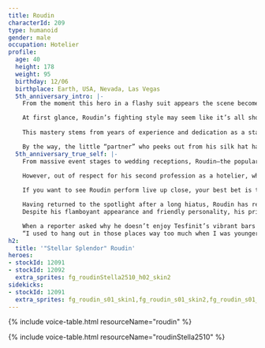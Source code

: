 ```yaml
---
title: Roudin
characterId: 209
type: humanoid
gender: male
occupation: Hotelier
profile:
  age: 40
  height: 178
  weight: 95
  birthday: 12/06
  birthplace: Earth, USA, Nevada, Las Vegas
  5th_anniversary_intro: |-
    From the moment this hero in a flashy suit appears the scene become his stage! Roudin, the magician hero of S&S Heroes, wields a cane and silk top hat—his Parallel Weapons—to perform spectacular, mind-bending magic. Though technically a combat, his battles captivate audiences like an entertainment show, holding their gaze from start to finish.

    At first glance, Roudin’s fighting style may seem like it’s all show. But every magic trick, every gesture, even the direction of his gaze is meticulously calculated to command attention.
    
    This mastery stems from years of experience and dedication as a stage magician since childhood. The gap between his flamboyant behavior and hardworking nature is part of what draws so many fans to him.

    By the way, the little “partner” who peeks out from his silk hat has developed a niche fanbase of their own—and yes, there’s even a secret line of merchandise!
  5th_anniversary_true_self: |-
    From massive event stages to wedding receptions, Roudin—the popular stage magician—cheerfully accepts any performance request that comes his way.
    
    However, out of respect for his second profession as a hotelier, which he’s equally committed to, most of his schedule is fully booked with performances in Tesfinit, the largest entertainment city on Muirauka III, which also serves as his home base.

    If you want to see Roudin perform live up close, your best bet is to join one of the Tesfinit tours offered in partnership with S&S Heroes. These exclusive packages often include stage tickets and even private meet-and-greet sessions with Rudin himself.

    Having returned to the spotlight after a long hiatus, Roudin has reclaimed his place as a fan-favorite magician.
    Despite his flamboyant appearance and friendly personality, his private life is surprisingly disciplined. He reportedly spends nearly all his free time practicing magic, with the occasional street snack being his only indulgence.

    When a reporter asked why he doesn’t enjoy Tesfinit’s vibrant bars or casinos, he replied with a vague smile:
    “I used to hang out in those places way too much when I was younger... got my fill back then.”
h2:
  title: '"Stellar Splendor" Roudin'
heroes:
- stockId: 12091
- stockId: 12092
  extra_sprites: fg_roudinStella2510_h02_skin2
sidekicks:
- stockId: 12091
  extra_sprites: fg_roudin_s01_skin1,fg_roudin_s01_skin2,fg_roudin_s01_skin3,fg_roudin_s01_skin4
---
```


{% include voice-table.html resourceName="roudin"
%}

{% include voice-table.html resourceName="roudinStella2510"
%}

